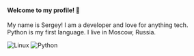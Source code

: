 #### Welcome to my profile! 👋  
My name is Sergey! I am a developer and love for anything tech.  
Python is my first language. I live in Moscow, Russia.

![Linux](https://img.shields.io/badge/Linux-FCC624?style=for-the-badge&logo=linux&logoColor=black)
![Python](https://img.shields.io/badge/python-3670A0?style=for-the-badge&logo=python&logoColor=ffdd54)
